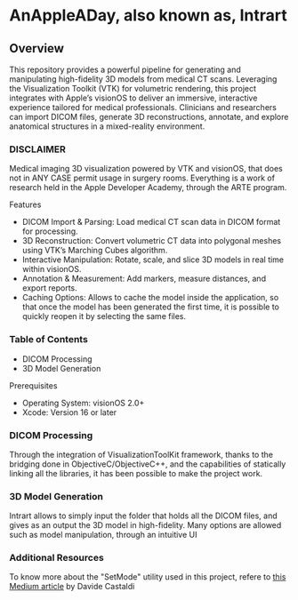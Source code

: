 # AnAppleADay, also known as, Intrart

## Overview

This repository provides a powerful pipeline for generating and manipulating high-fidelity 3D models from medical CT scans. Leveraging the Visualization Toolkit (VTK) for volumetric rendering, this project integrates with Apple’s visionOS to deliver an immersive, interactive experience tailored for medical professionals. Clinicians and researchers can import DICOM files, generate 3D reconstructions, annotate, and explore anatomical structures in a mixed-reality environment.

### DISCLAIMER
Medical imaging 3D visualization powered by VTK and visionOS, that does not in ANY CASE permit usage in surgery rooms. Everything is a work of research held in the Apple Developer Academy, through the ARTE program.

Features
- DICOM Import & Parsing: Load medical CT scan data in DICOM format for processing.
- 3D Reconstruction: Convert volumetric CT data into polygonal meshes using VTK’s Marching Cubes algorithm.
- Interactive Manipulation: Rotate, scale, and slice 3D models in real time within visionOS.
- Annotation & Measurement: Add markers, measure distances, and export reports.
- Caching Options: Allows to cache the model inside the application, so that once the model has been generated the first time, it is possible to quickly reopen it by selecting the same files.

### Table of Contents
- DICOM Processing
- 3D Model Generation

Prerequisites 
- Operating System: visionOS 2.0+
- Xcode: Version 16 or later

### DICOM Processing

Through the integration of VisualizationToolKit framework, thanks to the bridging done in ObjectiveC/ObjectiveC++, and the capabilities of statically linking all the libraries, it has been possible to make the project work.

### 3D Model Generation

Intrart allows to simply input the folder that holds all the DICOM files, and gives as an output the 3D model in high-fidelity. Many options are allowed such as model manipulation, through an intuitive UI

### Additional Resources

To know more about the "SetMode" utility used in this project, refere to [this Medium article](https://medium.com/@davide.castaldi31/mastering-windows-immersive-spaces-cycle-management-in-visionos-d6d98877f71a) by Davide Castaldi
